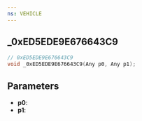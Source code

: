 ```yaml
---
ns: VEHICLE
---
```

## _0xED5EDE9E676643C9

```c
// 0xED5EDE9E676643C9
void _0xED5EDE9E676643C9(Any p0, Any p1);
```


## Parameters
* **p0**: 
* **p1**: 

